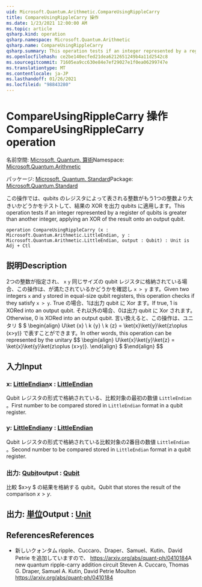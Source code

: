 ```yaml
---
uid: Microsoft.Quantum.Arithmetic.CompareUsingRippleCarry
title: CompareUsingRippleCarry 操作
ms.date: 1/23/2021 12:00:00 AM
ms.topic: article
qsharp.kind: operation
qsharp.namespace: Microsoft.Quantum.Arithmetic
qsharp.name: CompareUsingRippleCarry
qsharp.summary: This operation tests if an integer represented by a register of qubits is greater than another integer, applying an XOR of the result onto an output qubit.
ms.openlocfilehash: ce2be140ecfed21dea6212651249b4a11d2542c8
ms.sourcegitcommit: 71605ea9cc630e84e7ef29027e1f0ea06299747e
ms.translationtype: MT
ms.contentlocale: ja-JP
ms.lasthandoff: 01/26/2021
ms.locfileid: "98843280"
---
```

# <a name="compareusingripplecarry-operation"></a><span data-ttu-id="4940f-102">CompareUsingRippleCarry 操作</span><span class="sxs-lookup"><span data-stu-id="4940f-102">CompareUsingRippleCarry operation</span></span>

<span data-ttu-id="4940f-103">名前空間: [Microsoft. Quantum. 算術](xref:Microsoft.Quantum.Arithmetic)</span><span class="sxs-lookup"><span data-stu-id="4940f-103">Namespace: [Microsoft.Quantum.Arithmetic](xref:Microsoft.Quantum.Arithmetic)</span></span>

<span data-ttu-id="4940f-104">パッケージ: [Microsoft. Quantum. Standard](https://nuget.org/packages/Microsoft.Quantum.Standard)</span><span class="sxs-lookup"><span data-stu-id="4940f-104">Package: [Microsoft.Quantum.Standard](https://nuget.org/packages/Microsoft.Quantum.Standard)</span></span>


<span data-ttu-id="4940f-105">この操作では、qubits のレジスタによって表される整数がもう1つの整数より大きいかどうかをテストして、結果の XOR を出力 qubits に適用します。</span><span class="sxs-lookup"><span data-stu-id="4940f-105">This operation tests if an integer represented by a register of qubits is greater than another integer, applying an XOR of the result onto an output qubit.</span></span>

```qsharp
operation CompareUsingRippleCarry (x : Microsoft.Quantum.Arithmetic.LittleEndian, y : Microsoft.Quantum.Arithmetic.LittleEndian, output : Qubit) : Unit is Adj + Ctl
```


## <a name="description"></a><span data-ttu-id="4940f-106">説明</span><span class="sxs-lookup"><span data-stu-id="4940f-106">Description</span></span>

<span data-ttu-id="4940f-107">2つの整数が指定され、 `x` `y` 同じサイズの qubit レジスタに格納されている場合、この操作は、が満たされているかどうかを確認し `x > y` ます。</span><span class="sxs-lookup"><span data-stu-id="4940f-107">Given two integers `x` and `y` stored in equal-size qubit registers, this operation checks if they satisfy `x > y`.</span></span> <span data-ttu-id="4940f-108">True の場合、1は出力 qubit に Xor ます。</span><span class="sxs-lookup"><span data-stu-id="4940f-108">If true, 1 is XORed into an output qubit.</span></span> <span data-ttu-id="4940f-109">それ以外の場合、0は出力 qubit に Xor されます。</span><span class="sxs-lookup"><span data-stu-id="4940f-109">Otherwise, 0 is XORed into an output qubit.</span></span>
<span data-ttu-id="4940f-110">言い換えると、この操作は、ユニタリ $ $ \begin{align} U\ket {x} \ k {y} \ k {z} = \ket{x}\ket{y}\ket{z\oplus (x>y)} で表すことができます。</span><span class="sxs-lookup"><span data-stu-id="4940f-110">In other words, this operation can be represented by the unitary $$ \begin{align} U\ket{x}\ket{y}\ket{z} = \ket{x}\ket{y}\ket{z\oplus (x>y)}.</span></span>
<span data-ttu-id="4940f-111">\end{align} $ $</span><span class="sxs-lookup"><span data-stu-id="4940f-111">\end{align} $$</span></span>

## <a name="input"></a><span data-ttu-id="4940f-112">入力</span><span class="sxs-lookup"><span data-stu-id="4940f-112">Input</span></span>

### <a name="x--littleendian"></a><span data-ttu-id="4940f-113">x: [LittleEndian](xref:Microsoft.Quantum.Arithmetic.LittleEndian)</span><span class="sxs-lookup"><span data-stu-id="4940f-113">x : [LittleEndian](xref:Microsoft.Quantum.Arithmetic.LittleEndian)</span></span>

<span data-ttu-id="4940f-114">Qubit レジスタの形式で格納されている、比較対象の最初の数値 `LittleEndian` 。</span><span class="sxs-lookup"><span data-stu-id="4940f-114">First number to be compared stored in `LittleEndian` format in a qubit register.</span></span>


### <a name="y--littleendian"></a><span data-ttu-id="4940f-115">y: [LittleEndian](xref:Microsoft.Quantum.Arithmetic.LittleEndian)</span><span class="sxs-lookup"><span data-stu-id="4940f-115">y : [LittleEndian](xref:Microsoft.Quantum.Arithmetic.LittleEndian)</span></span>

<span data-ttu-id="4940f-116">Qubit レジスタの形式で格納されている比較対象の2番目の数値 `LittleEndian` 。</span><span class="sxs-lookup"><span data-stu-id="4940f-116">Second number to be compared stored in `LittleEndian` format in a qubit register.</span></span>


### <a name="output--qubit"></a><span data-ttu-id="4940f-117">出力: [Qubit](xref:microsoft.quantum.lang-ref.qubit)</span><span class="sxs-lookup"><span data-stu-id="4940f-117">output : [Qubit](xref:microsoft.quantum.lang-ref.qubit)</span></span>

<span data-ttu-id="4940f-118">比較 $x>y $ の結果を格納する qubit。</span><span class="sxs-lookup"><span data-stu-id="4940f-118">Qubit that stores the result of the comparison $x>y$.</span></span>



## <a name="output--unit"></a><span data-ttu-id="4940f-119">出力: [単位](xref:microsoft.quantum.lang-ref.unit)</span><span class="sxs-lookup"><span data-stu-id="4940f-119">Output : [Unit](xref:microsoft.quantum.lang-ref.unit)</span></span>



## <a name="references"></a><span data-ttu-id="4940f-120">References</span><span class="sxs-lookup"><span data-stu-id="4940f-120">References</span></span>

- <span data-ttu-id="4940f-121">新しいクォンタム ripple、Cuccaro、Draper、Samuel、Kutin、David Petrie を追加していますので、 https://arxiv.org/abs/quant-ph/0410184</span><span class="sxs-lookup"><span data-stu-id="4940f-121">A new quantum ripple-carry addition circuit Steven A. Cuccaro, Thomas G. Draper, Samuel A. Kutin, David Petrie Moulton https://arxiv.org/abs/quant-ph/0410184</span></span>